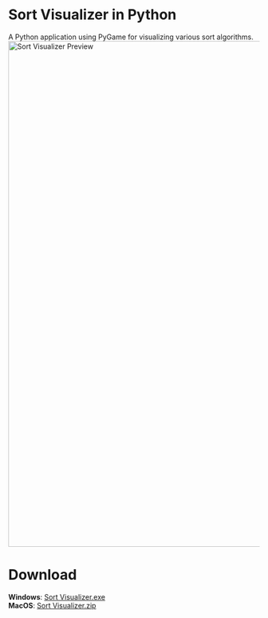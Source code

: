 # Sort Visualizer in Python
A Python application using PyGame for visualizing various sort algorithms.
<img width="1012" alt="Sort Visualizer Preview" src="https://user-images.githubusercontent.com/86862325/222879961-69a59ff5-09f2-4f07-a17f-2c27a0c98156.png">

# Download
<b>Windows</b>: <a href="https://github.com/Jian-Li1/sort-visualizer/releases/download/v1.0.0/Sort.Visualizer.exe">Sort Visualizer.exe</a>
<br>
<b>MacOS</b>: <a href="https://github.com/Jian-Li1/sort-visualizer/releases/download/v1.0.0/Sort.Visualizer.zip">Sort Visualizer.zip</a>

